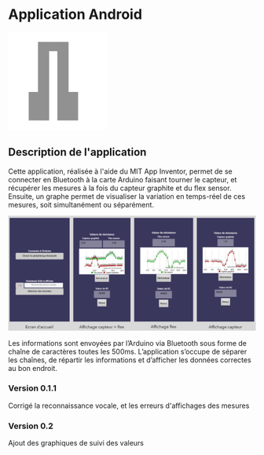 # Application Android

<img src="./Logo_Capteur-Graphite.png" alt="Logo App Capteur" width="200"> <br>

## Description de l'application

Cette application, réalisée à l'aide du MIT App Inventor, permet de se connecter en Bluetooth à la carte Arduino faisant tourner le capteur, et récupérer les mesures à la fois du capteur graphite et du flex sensor. 
Ensuite, un graphe permet de visualiser la variation en temps-réel de ces mesures, soit simultanément ou séparément.

<img src="../Images/App_utilisation.png" alt="Différents écrans de l'application" width="900"> <br>

Les informations sont envoyées par l’Arduino via Bluetooth sous forme de chaîne de caractères toutes les 500ms. 
L’application s’occupe de séparer les chaînes, de répartir les informations et d’afficher les données correctes au bon endroit.

### Version 0.1.1

Corrigé la reconnaissance vocale, et les erreurs d'affichages des mesures

### Version 0.2

Ajout des graphiques de suivi des valeurs
